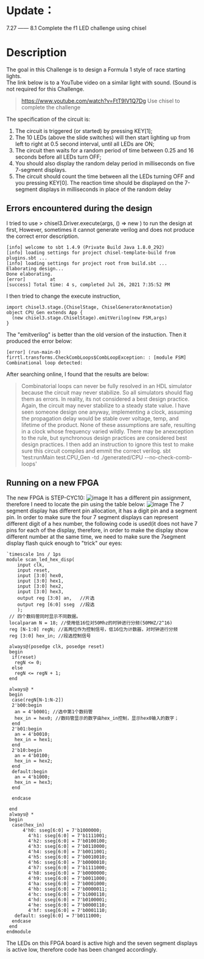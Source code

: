 # Update：
7.27 —— 8.1 Complete the f1 LED challenge using chisel
# Description
The goal in this Challenge is to design a Formula 1 style of race starting lights.  
The link below is to a YouTube video on a similar light with sound. (Sound is not required for this Challenge.  
> https://www.youtube.com/watch?v=FtT9IV1Q7Dg
Use chisel to complete the challenge
     
The specification of the circuit is:  
1. The circuit is triggered (or started) by pressing KEY[1];  
2. The 10 LEDs (above the slide switches) will then start lighting up from left to right at 0.5 second interval, until all LEDs are ON;  
3. The circuit then waits for a random period of time between 0.25 and 16 seconds before all LEDs turn OFF;  
4. You should also display the random delay period in milliseconds on five 7-segment displays.
5. The circuit should count the time between all the LEDs turning OFF and you pressing KEY[0]. The reaction time should be displayed on the 7-segment displays in milliseconds in place of the random delay   
## Errors encountered during the design
I tried to use >  chisel3.Driver.execute(args, () => new ) to run the design at first, However, sometimes it cannot generate verilog and does not produce the correct error description.
``` 
[info] welcome to sbt 1.4.9 (Private Build Java 1.8.0_292)
[info] loading settings for project chisel-template-build from plugins.sbt ...
[info] loading settings for project root from build.sbt ...
Elaborating design...
Done elaborating.
[error]         at 
[success] Total time: 4 s, completed Jul 26, 2021 7:35:52 PM 
```
I then tried to change the execute instruction, 
```
import chisel3.stage.{ChiselStage, ChiselGeneratorAnnotation}
object CPU_Gen extends App {
  (new chisel3.stage.ChiselStage).emitVerilog(new FSM,args)
}
``` 
The "emitverilog" is better than the old version of the instuction. Then it produced the error below:
```
[error] (run-main-0) firrtl.transforms.CheckCombLoops$CombLoopException: : [module FSM] Combinational loop detected:
```
After searching online, I found that the results are below:
> Combinatorial loops can never be fully resolved in an HDL simulator because the circuit may never stabilize. So all simulators should flag them as errors. In reality, its not considered a best design practice. Again, the circuit may never stabilize to a steady state value. I have seen someone design one anyway, implementing a clock, assuming the propagation delay would be stable over voltage, temp, and lifetime of the product. None of these assumptions are safe, resulting in a clock whose frequency varied wildly. There may be anexception to the rule, but synchronous design practices are considered best design practices.
I then add an instruction to ignore this test to make sure this circuit compiles and emmit the correct verilog.
> sbt 'test:runMain test.CPU_Gen -td ./generated/CPU --no-check-comb-loops'

## Running on a new FPGA
The new FPGA is STEP-CYC10:
![image](https://user-images.githubusercontent.com/59866887/128619895-24151c0a-f2c8-47d0-a158-cb1a7c4828f0.png)
It has a different pin assignment, therefore I need to locate the pin using the table below:
![image](https://user-images.githubusercontent.com/59866887/128619929-ee8a7338-f50d-4289-8308-eec31d217f48.png)
The 7 segment display has different pin allocation, it has a digit pin and a segment pin. In order to make sure the four 7 segment displays can represent different digit of a hex number, the following code is used(it does not have 7 pins for each of the display, therefore, in order to make the display show different number at the same time, we need to make sure the 7segment display flash quick enough to "trick" our eyes:
```
`timescale 1ns / 1ps 
module scan_led_hex_disp(
    input clk,
    input reset,
    input [3:0] hex0,
    input [3:0] hex1,
    input [3:0] hex2,
    input [3:0] hex3,
    output reg [3:0] an,   //片选
    output reg [6:0] sseg  //段选
    );
 // 四个数码管同时显示不同数据。
 localparam N = 18; //使用低16位对50Mhz的时钟进行分频(50MHZ/2^16)
 reg [N-1:0] regN; //高两位作为控制信号，低16位为计数器，对时钟进行分频
 reg [3:0] hex_in; //段选控制信号
 
 always@(posedge clk, posedge reset)
 begin
  if(reset)
   regN <= 0;
  else
   regN <= regN + 1;
 end
 
 always@ *
 begin
  case(regN[N-1:N-2])
  2'b00:begin
   an = 4'b0001; //选中第1个数码管
   hex_in = hex0; //数码管显示的数字由hex_in控制，显示hex0输入的数字；
  end
  2'b01:begin
   an = 4'b0010; 
   hex_in = hex1;
  end
  2'b10:begin
   an = 4'b0100;
   hex_in = hex2;
  end
  default:begin
   an = 4'b1000;
   hex_in = hex3;
  end
  
  endcase
 
 end
 always@ *
 begin
  case(hex_in)
      4'h0: sseg[6:0] = 7'b1000000;
		4'h1: sseg[6:0] = 7'b1111001;
		4'h2: sseg[6:0] = 7'b0100100;
		4'h3: sseg[6:0] = 7'b0110000;
		4'h4: sseg[6:0] = 7'b0011001;
		4'h5: sseg[6:0] = 7'b0010010;
		4'h6: sseg[6:0] = 7'b0000010;
		4'h7: sseg[6:0] = 7'b1111000;
		4'h8: sseg[6:0] = 7'b0000000;
		4'h9: sseg[6:0] = 7'b0011000;
		4'ha: sseg[6:0] = 7'b0001000;
		4'hb: sseg[6:0] = 7'b0000011;
		4'hc: sseg[6:0] = 7'b1000110;
		4'hd: sseg[6:0] = 7'b0100001;
		4'he: sseg[6:0] = 7'b0000110;
		4'hf: sseg[6:0] = 7'b0001110;
   default: sseg[6:0] = 7'b0111000;
  endcase
 end
endmodule
```
The LEDs on this FPGA board is active high and the seven segment displays is active low, therefore code has been changed accordingly.





